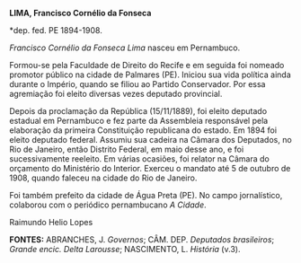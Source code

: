 **LIMA, Francisco Cornélio da Fonseca**

\*dep. fed. PE 1894-1908.

*Francisco Cornélio da Fonseca Lima* nasceu em Pernambuco.

Formou-se pela Faculdade de Direito do Recife e em seguida foi nomeado
promotor público na cidade de Palmares (PE). Iniciou sua vida política
ainda durante o Império, quando se filiou ao Partido Conservador. Por
essa agremiação foi eleito diversas vezes deputado provincial.

Depois da proclamação da República (15/11/1889), foi eleito deputado
estadual em Pernambuco e fez parte da Assembleia responsável pela
elaboração da primeira Constituição republicana do estado. Em 1894 foi
eleito deputado federal. Assumiu sua cadeira na Câmara dos Deputados, no
Rio de Janeiro, então Distrito Federal, em maio desse ano, e foi
sucessivamente reeleito. Em várias ocasiões, foi relator na Câmara do
orçamento do Ministério do Interior. Exerceu o mandato até 5 de outubro
de 1908, quando faleceu na cidade do Rio de Janeiro.

Foi também prefeito da cidade de Água Preta (PE). No campo jornalístico,
colaborou com o periódico pernambucano *A Cidade*.

Raimundo Helio Lopes

**FONTES:** ABRANCHES, J. *Governos*; CÂM. DEP. *Deputados brasileiros*;
*Grande encic. Delta Larousse*; NASCIMENTO, L. *História* (v.3).
